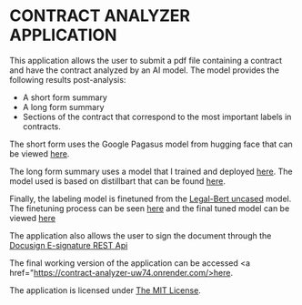 # CONTRACT ANALYZER APPLICATION
This application allows the user to submit a pdf file containing a contract and have the contract analyzed by an AI model. The model provides the following results post-analysis:
+ A short form summary
+ A long form summary
+ Sections of the contract that correspond to the most important labels in contracts.

The short form uses the Google Pagasus model from hugging face that can be viewed <a href="https://huggingface.co/google/pegasus-xsum">here</a>.

The long form summary uses a model that I trained and deployed <a href="https://huggingface.co/louiseclon3/summarization-legal">here</a>. The model used is based on distillbart that can be found <a href="https://huggingface.co/sshleifer/distilbart-cnn-12-6">here</a>.

Finally, the labeling model is finetuned from the <a href="https://huggingface.co/nlpaueb/legal-bert-base-uncased">Legal-Bert uncased</a> model. The finetuning process can be seen <a href="https://www.kaggle.com/code/hannahmuthonihailu/legal-bert-finetuning/edit">here</a> and the final tuned model can be viewed <a href="https://huggingface.co/louiseclon3/labeling-legal">here</a>

The application also allows the user to sign the document through the <a href="https://developers.docusign.com/docs/esign-rest-api/reference/">Docusign E-signature REST Api</a>

The final working version of the application can be accessed <a href="https://contract-analyzer-uw74.onrender.com/>here</a>.

The application is licensed under <a href="https://opensource.org/license/mit">The MIT License</a>.